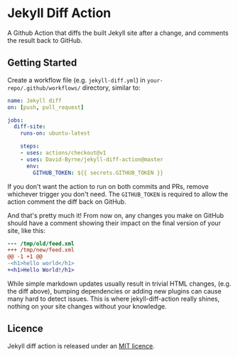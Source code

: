 # Jekyll Diff Action

A Github Action that diffs the built Jekyll site after a change, and comments the result back to GitHub.

## Getting Started

Create a workflow file (e.g. `jekyll-diff.yml`) in `your-repo/.github/workflows/` directory, similar to:

``` yaml
name: Jekyll diff
on: [push, pull_request]

jobs:
  diff-site:
    runs-on: ubuntu-latest

    steps:
    - uses: actions/checkout@v1
    - uses: David-Byrne/jekyll-diff-action@master
      env:
        GITHUB_TOKEN: ${{ secrets.GITHUB_TOKEN }}
```

If you don't want the action to run on both commits and PRs, remove whichever trigger you don't need. The `GITHUB_TOKEN` is required to allow the action comment the diff back on GitHub.

And that's pretty much it! From now on, any changes you make on GitHub should have a comment showing their impact on the final version of your site, like this:

``` diff
--- /tmp/old/feed.xml
+++ /tmp/new/feed.xml
@@ -1 +1 @@
-<h1>hello world</h1>
+<h1>Hello World!/h1>
```

While simple markdown updates usually result in trivial HTML changes, (e.g. the diff above), bumping dependencies or adding new plugins can cause many hard to detect issues. This is where jekyll-diff-action really shines, nothing on your site changes without your knowledge.


## Licence
Jekyll diff action is released under an [MIT licence](/LICENSE).
